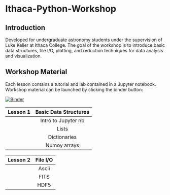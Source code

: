 # Ithaca-Python-Workshop

## Introduction

Developed for undergraduate astronomy students under the supervision of Luke Keller at Ithaca College. The goal of the workshop is to introduce basic data structures, file I/O, plotting, and reduction techniques for data analysis and visualization.

## Workshop Material

Each lesson contains a tutorial and lab contained in a Jupyter notebook. Workshop material can be launched by clicking the binder button:

[![Binder](https://mybinder.org/badge.svg)](https://mybinder.org/v2/gh/Astrodude11/Ithaca-Python-Workshop/master)

| Lesson 1 | Basic Data Structures |
| -------- |:---------------------:|
|          | Intro to Jupyter nb   |
|          | Lists                 |
|          | Dictionaries          |
|          | Numoy arrays          |

| Lesson 2 | File I/O |
| -------- |:--------:|
|          | Ascii    |
|          | FITS     |
|          | HDF5     |
